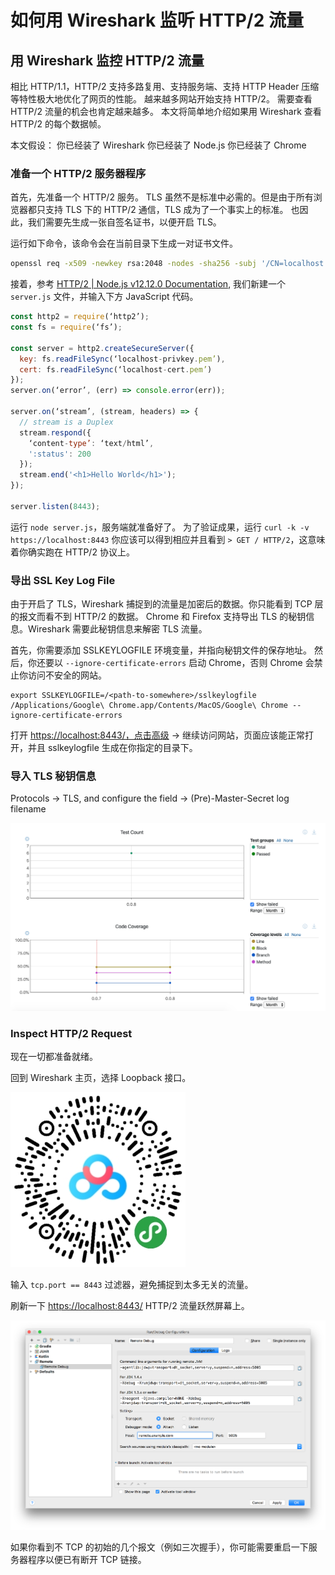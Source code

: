 # 如何用 Wireshark 监听 HTTP/2 流量

## 用 Wireshark 监控 HTTP/2 流量

相比 HTTP/1.1，HTTP/2 支持多路复用、支持服务端、支持 HTTP Header 压缩等特性极大地优化了网页的性能。 越来越多网站开始支持 HTTP/2。 需要查看 HTTP/2 流量的机会也肯定越来越多。 本文将简单地介绍如果用 Wireshark 查看 HTTP/2 的每个数据帧。

本文假设： 你已经装了 Wireshark 你已经装了 Node.js 你已经装了 Chrome

### 准备一个 HTTP/2 服务器程序

首先，先准备一个 HTTP/2 服务。 TLS 虽然不是标准中必需的。但是由于所有浏览器都只支持 TLS 下的 HTTP/2 通信，TLS 成为了一个事实上的标准。 也因此，我们需要先生成一张自签名证书，以便开启 TLS。

运行如下命令，该命令会在当前目录下生成一对证书文件。

```bash
openssl req -x509 -newkey rsa:2048 -nodes -sha256 -subj '/CN=localhost' -keyout localhost-privkey.pem -out localhost-cert.pem
```

接着，参考 [HTTP/2 \| Node.js v12.12.0 Documentation](https://nodejs.org/api/http2.html#http2_server_side_example), 我们新建一个 `server.js` 文件，并输入下方 JavaScript 代码。

```javascript
const http2 = require(‘http2’);
const fs = require(‘fs’);

const server = http2.createSecureServer({
  key: fs.readFileSync(‘localhost-privkey.pem’),
  cert: fs.readFileSync(‘localhost-cert.pem’)
});
server.on(‘error’, (err) => console.error(err));

server.on(‘stream’, (stream, headers) => {
  // stream is a Duplex
  stream.respond({
    ‘content-type’: ‘text/html’,
    ':status': 200
  });
  stream.end('<h1>Hello World</h1>');
});

server.listen(8443);
```

运行 `node server.js`，服务端就准备好了。 为了验证成果，运行 `curl -k -v https://localhost:8443` 你应该可以得到相应并且看到 `> GET / HTTP/2`，这意味着你确实跑在 HTTP/2 协议上。

### 导出 SSL Key Log File

由于开启了 TLS，Wireshark 捕捉到的流量是加密后的数据。你只能看到 TCP 层的报文而看不到 HTTP/2 的数据。 Chrome 和 Firefox 支持导出 TLS 的秘钥信息。Wireshark 需要此秘钥信息来解密 TLS 流量。

首先，你需要添加 SSLKEYLOGFILE 环境变量，并指向秘钥文件的保存地址。 然后，你还要以 `--ignore-certificate-errors` 启动 Chrome，否则 Chrome 会禁止你访问不安全的网站。

```text
export SSLKEYLOGFILE=/<path-to-somewhere>/sslkeylogfile
/Applications/Google\ Chrome.app/Contents/MacOS/Google\ Chrome --ignore-certificate-errors
```

打开 [https://localhost:8443/，点击高级](https://localhost:8443/，点击高级) -&gt; 继续访问网站，页面应该能正常打开，并且 sslkeylogfile 生成在你指定的目录下。

### 导入 TLS 秘钥信息

Protocols -&gt; TLS, and configure the field -&gt; \(Pre\)-Master-Secret log filename

![](.gitbook/assets/image%20%288%29.png)

### Inspect HTTP/2 Request

现在一切都准备就绪。

回到 Wireshark 主页，选择 Loopback 接口。

![](.gitbook/assets/image%20%286%29.png)

输入 `tcp.port == 8443` 过滤器，避免捕捉到太多无关的流量。

刷新一下 [https://localhost:8443/](https://localhost:8443/) HTTP/2 流量跃然屏幕上。

![](.gitbook/assets/image%20%2816%29.png)

如果你看到不 TCP 的初始的几个报文（例如三次握手），你可能需要重启一下服务器程序以便已有断开 TCP 链接。

